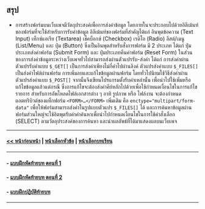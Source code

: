 ## สรุป
* การสร้างฟอร์มบนเว็บเพจมีวัตถุประสงค์เพื่อการส่งค่าข้อมูล โดยภายในจะประกอบไปด้วยอิลีเม้นท์ของฟอร์มที่จะใช้สำหรับการรับค่าข้อมูล อิลีเม้นท์ของฟอร์มที่สำคัญได้แก่ อินพุตข้อความ (Text Input) เท็กซ์แอเรีย (Textarea) เช็คบ็อกซ์ (Checkbox) เรดิโอ (Radio) ลีสต์/เมนู (List/Menu) และ ปุ่ม (Button) ซึ่งเป็นอินพุตสำหรับสั่งการฟอร์ม มี 2 ประเภท ได้แก่ ปุ่มประเภทส่งค่าฟอร์ม (Submit Form) และ ปุ่มประเภทคืนค่าฟอร์ม (Reset Form) ในส่วนของการส่งค่าข้อมูลระหว่างเว็บเพจทั่วไปสามารถส่งผ่านตัวแปรรับ-ส่งค่า ได้แก่ การส่งค่าผ่านตัวแปรรับค่าแบบ ```$_GET[]``` เป็นการส่งค่าเพียงไม่กี่ค่าไปผ่านลิงค์ ตัวแปรส่งค่าแบบ ```$_FILES[]``` เป็นส่งค่าไฟล์ผ่านฟอร์ม การเพิ่มลบและแก้ไขข้อมูลผ่านฟอร์ม โดยทั่วไปนิยมใช้วิธีส่งค่าผ่านตัวแปรส่งค่าแบบ ```$_POST[]``` จากนั้นจึงเขียนโปรแกรมตั้งรับค่าเหล่านั้น เพื่อนำไปใช้เพิ่มหรือแก้ไขข้อมูลแล้วแต่กรณี ซึ่งการแก้ไขจะต้องส่งค่าคีย์หลักไปด้วยเพื่อใช้กำหนดเงื่อนไขในการแก้ไขรายการ สำหรับการอัพโหลดไฟล์เอกสารต่าง ๆ อาทิ รูปภาพ หรือ ไฟล์งาน จะต้องกำหนดแอตทริบิวต์ของแท็กฟอร์ม ```<FORM>…</FORM>``` เพิ่มเติม คือ ```enctype="multipart/form-data"``` เพื่อให้ฟอร์มสามารถส่งค่าในรูปแบบตัวแปร ```$_FILES[]``` ได้ และการค้นหาข้อมูลผ่านฟอร์มส่วนใหญ่จะใช้อิตพุตรับค่าคำค้นหาเพื่อนำไปกำหนดเงื่อนไขในการใช้คำสั่งเลือก (SELECT) ตามวัตถุประสงค์ของการค้นหา และนำผลลัพธ์ที่ได้มาแสดงผลบนเว็บเพจ

---
#### [<< หน้าก่อนหน้า](0505.md) | [หน้าเลือกหัวข้อ](README.md) | [หน้าเลือกบทเรียน](../README.md)
---
#### - [แบบฝึกหัดท้ายบท ตอนที่ 1](0530.md)
#### - [แบบฝึกหัดท้ายบท ตอนที่ 2](0550.md)
#### - [แบบฝึกปฏิบัติท้ายบท](0570.md)
---